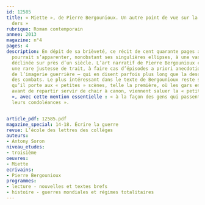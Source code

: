 ```yaml
---
id: 12585
title: « Miette », de Pierre Bergounioux. Un autre point de vue sur la « der des
  ders »
rubrique: Roman contemporain
annee: 2013
magazine: n°4
pages: 4
description: En dépit de sa brièveté, ce récit de cent quarante pages au format poche
  pourrait s’apparenter, nonobstant ses singulières ellipses, à une vaste saga familiale
  déclinée sur près d’un siècle. L’art narratif de Pierre Bergounioux consiste, avec
  une rare justesse de trait, à faire cas d’épisodes a priori anecdotiques – et loin
  de l’imagerie guerrière – qui en disent parfois plus long que la description réaliste
  des combats. Le plus intéressant dans le texte de Bergounioux reste sans doute l’attention
  qu’il porte aux « petites » scènes, telle la première, où les gars en permission,
  avant de repartir servir de chair à canon, viennent saluer la « petite communauté
  », avec cette mention essentielle : « à la façon des gens qui passent présenter
  leurs condoléances ».


article_pdf: 12585.pdf
magazine_special: 14-18. Écrire la guerre
revue: L’école des lettres des collèges
auteurs:
- Antony Soron
niveau_etudes:
- troisième
oeuvres:
- Miette
ecrivains:
- Pierre Bergounioux
programmes:
- lecture - nouvelles et textes brefs
- histoire - guerres mondiales et régimes totalitaires
---
```

